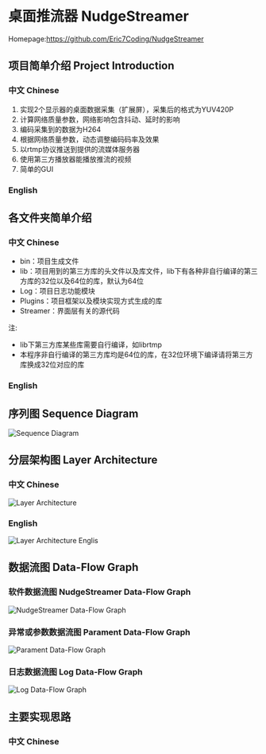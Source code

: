 # 桌面推流器 NudgeStreamer
Homepage:https://github.com/Eric7Coding/NudgeStreamer

## 项目简单介绍 Project Introduction
### 中文 Chinese
1. 实现2个显示器的桌面数据采集（扩展屏），采集后的格式为YUV420P
2. 计算网络质量参数，网络影响包含抖动、延时的影响
3. 编码采集到的数据为H264
4. 根据网络质量参数，动态调整编码码率及效果
5. 以rtmp协议推送到提供的流媒体服务器
6. 使用第三方播放器能播放推流的视频
7. 简单的GUI

### English

## 各文件夹简单介绍
### 中文 Chinese
- bin：项目生成文件
- lib：项目用到的第三方库的头文件以及库文件，lib下有各种非自行编译的第三方库的32位以及64位的库，默认为64位
- Log：项目日志功能模块
- Plugins：项目框架以及模块实现方式生成的库
- Streamer：界面层有关的源代码

注:
- lib下第三方库某些库需要自行编译，如librtmp
- 本程序非自行编译的第三方库均是64位的库，在32位环境下编译请将第三方库换成32位对应的库

### English

## 序列图 Sequence Diagram
![Sequence Diagram](https://raw.githubusercontent.com/Eric7Coding/NudgeStreamer/master/NudgeStreamer_Sequence_Diagram.png)

## 分层架构图 Layer Architecture
### 中文 Chinese
![Layer Architecture](https://raw.githubusercontent.com/Eric7Coding/NudgeStreamer/master/NudgeStreamer_Layer_Architecture.png)

### English
![Layer Architecture Englis](https://raw.githubusercontent.com/Eric7Coding/NudgeStreamer/master/NudgeStreamer_Layer_Architecture_English.png)

## 数据流图 Data-Flow Graph
### 软件数据流图 NudgeStreamer Data-Flow Graph
![NudgeStreamer Data-Flow Graph](https://raw.githubusercontent.com/Eric7Coding/NudgeStreamer/master/NudgeStreamer_Data-Flow_Graph.png)

### 异常或参数数据流图 Parament Data-Flow Graph
![Parament Data-Flow Graph](https://raw.githubusercontent.com/Eric7Coding/NudgeStreamer/master/Parament_Data_Flow_Graph.png)

### 日志数据流图 Log Data-Flow Graph
![Log Data-Flow Graph](https://raw.githubusercontent.com/Eric7Coding/NudgeStreamer/master/Log_Data-Flow_Graph.png)

## 主要实现思路
### 中文 Chinese
![]()